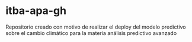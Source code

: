 # itba-apa-gh
Repositorio creado con motivo de realizar el deploy del modelo predictivo sobre el cambio climático para la materia análisis predictivo avanzado
